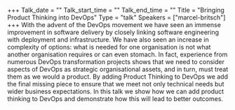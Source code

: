 +++
Talk_date = ""
Talk_start_time = ""
Talk_end_time = ""
Title = "Bringing Product Thinking into DevOps"
Type = "talk"
Speakers = ["marcel-britsch"]
+++
With the advent of the DevOps movement we have seen an immense improvement in software delivery by closely linking software engineering with deployment and infrastructure. We have also seen an increase in complexity of options: what is needed for one organisation is not what another organisation requires or can even stomach.
In fact, experience from numerous DevOps transformation projects shows that we need to consider aspects of DevOps as strategic organisational assets, and in turn, must treat them as we would a product. By adding Product Thinking to DevOps we add the final missing piece to ensure that we meet not only technical needs but wider business expectations.
In this talk we show how we can add product thinking to DevOps and demonstrate how this will lead to better outcomes.
